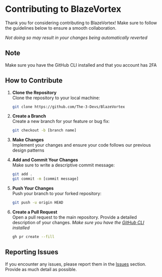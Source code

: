 # Contributing to BlazeVortex

Thank you for considering contributing to BlazeVortex! Make sure to follow the guidelines below to ensure a smooth collaboration.

*Not doing so may result in your changes being automatically reverted*

## Note
Make sure you have the GitHub CLI installed and that you account has 2FA

## How to Contribute

1. **Clone the Repository**  
    Clone the repository to your local machine:
    ```bash
    git clone https://github.com/The-3-Devs/BlazeVortex
    ```

2. **Create a Branch**  
    Create a new branch for your feature or bug fix:
    ```bash
    git checkout -b [branch name]
    ```

3. **Make Changes**  
    Implement your changes and ensure your code follows our previous design patterns

4. **Add and Commit Your Changes**  
    Make sure to write a descriptive commit message:
    ```bash
    git add .
    git commit -m [commit message]
    ```

5. **Push Your Changes**  
    Push your branch to your forked repository:
    ```bash
    git push -u origin HEAD
    ```

8. **Create a Pull Request**  
    Open a pull request to the main repository. Provide a detailed description of your changes.
    *Make sure you have the [GitHub CLI](https://cli.github.com/) installed*
    ```bash
    gh pr create --fill
    ```

## Reporting Issues

If you encounter any issues, please report them in the [Issues](https://github.com/The-3-Devs/BlazeVortex/issues) section. Provide as much detail as possible.
